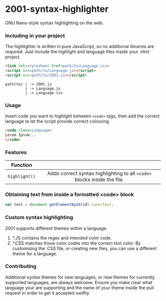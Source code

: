 # 2001-syntax-highlighter
GNU Nano-style syntax highlighting on the web.

### Including in your project
The highlighter is written in pure JavaScript, so no additional libraries are required. Just include the highlight and language files inside your .html project.
```html
<link rel=stylesheet href=path/to/Language.css>
<script src=path/to/Language.js></script>
<script src=path/to/2001.js></script>
```
```
path/to/ | -> 2001.js
         | -> Language.js
         | -> Language.css
```

### Usage
Insert code you want to highlight between ```<code>``` tags, then add the correct language to let the script provide correct colouring.
```html
<code class=Language>
Lorem Ipsum...
</code>
```

### Features
| Function |  |
| :---: | :---: |
| ```highlight()``` | Adds correct syntax highlighting to all ```<code>``` blocks inside the file. |

### Obtaining text from inside a formatted \<code\> block
```javascript
var text = document.getElementById(id).innerText;
```

### Custom syntax highlighting
2001 supports different themes within a language.
1. *.JS contains the regex and intended color code.
2. *.CSS matches those color codes into the correct text color.
By customising the .CSS file, or creating new files, you can use a different theme for a language.

### Contributing
Additional syntax themes for new languages, or new themes for currently supported languages, are always welcome. Ensure you make clear what language your are supporting and the name of your theme inside the pull request in order to get it accepted swiftly.
